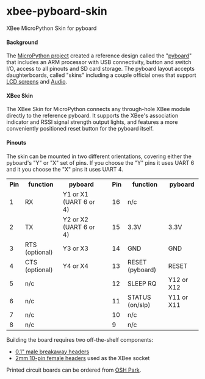 # xbee-pyboard-skin
XBee MicroPython Skin for pyboard

<h4>Background</h4>
The <a href="http://micropython.org">MicroPython project</a> created a reference design called the "<a href="http://docs.micropython.org/en/latest/pyboard/pyboard/quickref.html">pyboard</a>" that includes an ARM processor with USB connectivity, button and switch I/O, access to all pinouts and SD card storage. The pyboard layout accepts daughterboards, called "skins" including a couple official ones that support <a href="https://micropython.org/store/#/products/LCD32MKv1_0">LCD screens</a> and <a href="https://micropython.org/store/#/products/AMPv1_0">Audio</a>.

<h4>XBee Skin</h4>
The XBee Skin for MicroPython connects any through-hole XBee module directly to the reference pyboard. It supports the XBee's association indicator and RSSI signal strength output lights, and features a more conveniently positioned reset button for the pyboard itself.

<h4>Pinouts</h4>

The skin can be mounted in two different orientations, covering either the pyboard's "Y" or "X" set of pins. If you choose the "Y" pins it uses UART 6 and it you choose the "X" pins it uses UART 4.

<table>
  <tr>
    <th>Pin</th>
    <th>function</th>
    <th>pyboard</th>
    <th></th>
    <th>Pin</th>
    <th>function</th>
    <th>pyboard</th>
  </tr>
  <tr>
    <td>1</td>
    <td>RX</td>
    <td>Y1 or X1 (UART 6 or 4)</td>
    <td></td>
    <td>16</td>
    <td>n/c</td>
    <td></td>
  </tr>
  <tr>
    <td>2</td>
    <td>TX</td>
    <td>Y2 or X2 (UART 6 or 4)</td>
    <td></td>
    <td>15</td>
    <td>3.3V</td>
    <td>3.3V</td>
  </tr>
    <tr>
    <td>3</td>
    <td>RTS (optional)</td>
    <td>Y3 or X3</td>
    <td></td>
    <td>14</td>
    <td>GND</td>
    <td>GND</td>
  </tr>
    <tr>
    <td>4</td>
    <td>CTS (optional)</td>
    <td>Y4 or X4</td>
    <td></td>
    <td>13</td>
    <td>RESET (pyboard)</td>
    <td>RESET</td>
  </tr>
    <tr>
    <td>5</td>
    <td>n/c</td>
    <td></td>
    <td></td>
    <td>12</td>
    <td>SLEEP RQ</td>
    <td>Y12 or X12</td>
  </tr>
    <tr>
    <td>6</td>
    <td>n/c</td>
    <td></td>
    <td></td>
    <td>11</td>
    <td>STATUS (on/slp)</td>
    <td>Y11 or X11</td>
  </tr>
    <tr>
    <td>7</td>
    <td>n/c</td>
    <td></td>
    <td></td>
    <td>10</td>
    <td>n/c</td>
    <td></td>
  </tr>
    <tr>
    <td>8</td>
    <td>n/c</td>
    <td></td>
    <td></td>
    <td>9</td>
    <td>n/c</td>
    <td></td>
  </tr>
</table>

Building the board requires two off-the-shelf components:
<ul>
<li><a href="https://www.sparkfun.com/products/116">0.1" male breakaway headers</a></li>
<li><a href="https://www.sparkfun.com/products/8272">2mm 10-pin female headers</a> used as the XBee socket</li>
</ul>

Printed circuit boards can be ordered from <a href="https://oshpark.com/shared_projects/8GL4dNoX">OSH Park</a>.
